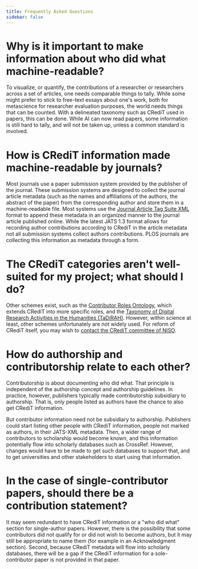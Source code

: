 ```yaml
---
title: Frequently Asked Questions
sidebar: false
---
```


# Why is it important to make information about who did what machine-readable?

To visualize, or quantify, the contributions of a researcher or researchers across a set of articles, one needs comparable things to tally. While some might prefer to stick to free-text essays about one's work, both for metascience for researcher evaluation purposes, the world needs things that can be counted. With a delineated taxonomy such as CRediT used in papers, this can be done. While AI can now read papers, some information is still hard to tally, and will not be taken up, unless a common standard is involved.

# How is CRediT information made machine-readable by journals?

Most journals use a paper submission system provided by the publisher of the journal. These submission systems are designed to collect the journal article metadata (such as the names and affiliations of the authors, the abstract of the paper) from the corresponding author and store them in a machine-readable file. Most systems use the [Journal Article Tag Suite XML](https://jats.nlm.nih.gov/publishing/1.3/) format to append these metadata in an organized manner to the journal article published online. While the latest JATS 1.3 format allows for recording author contributions according to CRediT in the article metadata not all submission systems collect authors contributions. PLOS journals are collecting this information as metadata through a form. 

# The CRediT categories aren't well-suited for my project; what should I do?

Other schemes exist, such as the [Contributor Roles Ontology](https://github.com/data2health/contributor-role-ontology), which extends CRediT into more specific roles, and the [Taxonomy of Digital Research Activities in the Humanities (TaDiRAH)](https://vocabs.dariah.eu/tadirah/en/). However, within science at least, other schemes unfortunately are not widely used. For reform of CRediT itself, you may wish to [contact the CRediT committee of NISO](https://www.niso.org/standards-committees/credit). 

# How do authorship and contributorship relate to each other?

Contributorship is about documenting who did what. That principle is independent of the authorship concept and authorship guidelines. In practice, however, publishers typically made contributorship subsidiary to authorship. That is, only people listed as authors have the chance to also get CRediT information.

But contributor information need not be subsidiary to authorship. Publishers could start listing other people with CRediT information, people not marked as authors, in their JATS-XML metadata. Then, a wider range of contributors to scholarship would become known, and this information potentially flow into scholarly databases such as CrossRef. However, changes would have to be made to get such databases to support that, and to get universities and other stakeholders to start using that information.

# In the case of single-contributor papers, should there be a contribution statement?

It may seem redundant to have CRediT information or a "who did what" section for single-author papers. However, there is the possibility that some contributors did not qualify for or did not wish to become authors, but it may still be appropriate to name them (for example in an Acknowledgment section). Second, because CRediT metadata will flow into scholarly databases, there will be a gap if the CRediT information for a sole-contributor paper is not provided in that paper.
